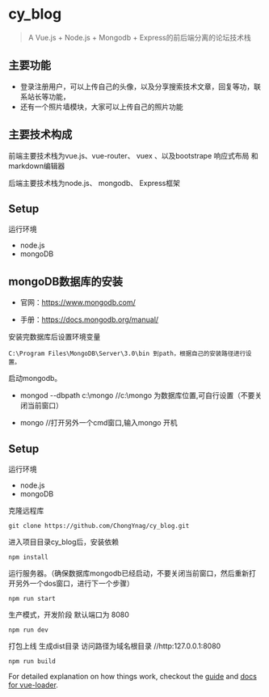 # cy_blog

> A Vue.js + Node.js + Mongodb + Express的前后端分离的论坛技术栈

## 主要功能
- 登录注册用户，可以上传自己的头像，以及分享搜索技术文章，回复等功，联系站长等功能，
- 还有一个照片墙模块，大家可以上传自己的照片功能

## 主要技术构成
前端主要技术栈为vue.js、vue-router、 vuex 、以及bootstrape 响应式布局 和 markdown编辑器

后端主要技术栈为node.js、 mongodb、 Express框架

## Setup

运行环境
- node.js
- mongoDB

## mongoDB数据库的安装

- 官网：https://www.mongodb.com/

- 手册：https://docs.mongodb.org/manual/

安装完数据库后设置环境变量 
```
C:\Program Files\MongoDB\Server\3.0\bin 到path，根据自己的安装路径进行设置。
```
启动mongodb。

- mongod --dbpath c:\mongo  //c:\mongo 为数据库位置,可自行设置（不要关闭当前窗口）

- mongo  //打开另外一个cmd窗口,输入mongo 开机


## Setup

运行环境
- node.js
- mongoDB

克隆远程库
```
git clone https://github.com/ChongYnag/cy_blog.git
```
进入项目目录cy_blog后，安装依赖
```
npm install
```
运行服务器。（确保数据库mongodb已经启动，不要关闭当前窗口，然后重新打开另外一个dos窗口，进行下一个步骤）
```
npm run start
```
生产模式，开发阶段 默认端口为 8080
```
npm run dev
```
打包上线 生成dist目录 访问路径为域名根目录 //http:127.0.0.1:8080
```
npm run build
```

For detailed explanation on how things work, checkout the [guide](http://vuejs-templates.github.io/webpack/) and [docs for vue-loader](http://vuejs.github.io/vue-loader).
